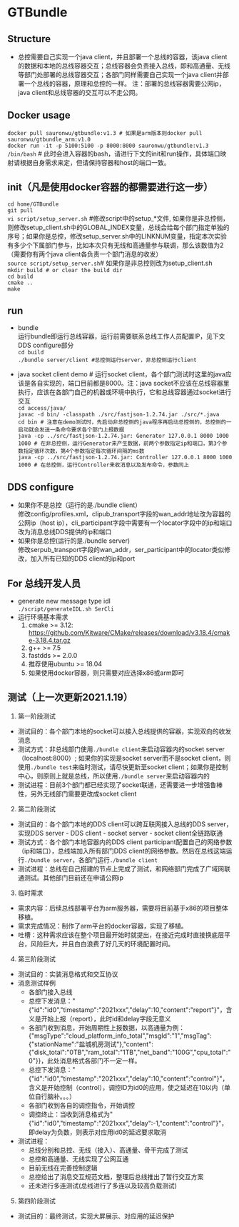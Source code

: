 # GTBundle
## Structure
- 总控需要自己实现一个java client，并且部署一个总线的容器，该java client的数据和本地的总线容器交互；总线容器会负责接入总线，即和高通量、无线等部门处部署的总线容器交互；各部门同样需要自己实现一个java client并部署一个总线的容器，原理和总控的一样。
注：部署的总线容器需要公网ip，java client和总线容器的交互可以不走公网。

## Docker usage
`docker pull sauronwu/gtbundle:v1.3 # 如果是arm版本则docker pull sauronwu/gtbundle_arm:v1.0`  
`docker run -it -p 5100:5100 -p 8000:8000 sauronwu/gtbundle:v1.3 /bin/bash` # 此时会进入容器的bash，请进行下文的init和run操作，具体端口映射请根据自身需求来定，但请保持容器和host的端口一致。

## init（凡是使用docker容器的都需要进行这一步）
`cd home/GTBundle`  
`git pull`  
`vi script/setup_server.sh` #修改script中的setup_\*文件, 如果你是非总控侧，则修改setup_client.sh中的GLOBAL_INDEX变量，总线会给每个部门指定单独的序号；如果你是总控，修改setup_server.sh中的LINKNUM变量，指定本次实验有多少个下属部门参与，比如本次只有无线和高通量参与联调，那么该数值为2（需要你有两个java client各负责一个部门消息的收发）  
`source script/setup_server.sh`# 如果你是非总控则改为setup_client.sh  
`mkdir build # or clear the build dir`  
`cd build`  
`cmake ..`    
`make`

## run
- bundle   
运行bundle即运行总线容器，运行前需要联系总线工作人员配置IP，见下文DDS configure部分  
`cd build`  
`./bundle server/client #总控侧运行server，非总控侧运行client`

- java socket client demo # 运行socket client，各个部门测试时这里的java应该是各自实现的，端口目前都是8000。注：java socket不应该在总线容器里执行，应该在各部门自己的机器或环境中执行，它和总线容器通过socket进行交互  
`cd access/java/`  
`javac -d bin/ -classpath ./src/fastjson-1.2.74.jar ./src/*.java`  
`cd bin # 注意在demo测试时，先启动非总控侧的java程序再启动总控侧的，总控侧的一启动就会发送一条命令要求各个部门上报数据`  
`java -cp ../src/fastjson-1.2.74.jar: Generator 127.0.0.1 8000 1000 1000 # 在非总控侧，运行Generator来产生数据，前两个参数指定ip和端口，第3个参数指定循环次数，第4个参数指定每次循环间隔的ms数`  
`java -cp ../src/fastjson-1.2.74.jar: Controller 127.0.0.1 8000 1000 1000 # 在总控侧，运行Controller来收消息以及发布命令，参数同上`

## DDS configure
- 如果你不是总控（运行的是./bundle client）  
修改config/profiles.xml，clipub_transport字段的wan_addr地址改为容器的公网ip（host ip），cli_participant字段中需要有一个locator字段中的ip和端口改为消息总线DDS提供的ip和端口  
- 如果你是总控(运行的是./bundle server)  
修改serpub_transport字段的wan_addr，ser_participant中的locator类似修改，加入所有已知的DDS client的ip和port

## For 总线开发人员
- generate new message type idl  
  `./script/generateIDL.sh SerCli`
- 运行环境基本需求
  1. cmake >= 3.12: https://github.com/Kitware/CMake/releases/download/v3.18.4/cmake-3.18.4.tar.gz
  2. g++ >= 7.5
  3. fastdds >= 2.0.0
  4. 推荐使用ubuntu >= 18.04
  5. 如果使用docker容器，则只需要对应选择x86或arm即可

## 测试（上一次更新2021.1.19）
1. 第一阶段测试
  - 测试目的：各个部门本地的socket可以接入总线提供的容器，实现双向的收发消息
  - 测试方式：非总线部门使用`./bundle client`来启动容器内的socket server（localhost:8000）; 如果你的实现是socket server而不是socket client，则使用`./bundle test`来临时测试，请尽快更新至socket client；如果你是控制中心，则原则上就是总线，所以使用`./bundle server`来启动容器内的
  - 测试进程：目前3个部门都已经实现了socket联通，还需要进一步增强鲁棒性，另外无线部门需要更改成socket client
2. 第二阶段测试
  - 测试目的：各个部门本地的DDS client可以跨互联网接入总线的DDS server，实现DDS server - DDS client - socket server - socket client全链路联通
  - 测试方式：各个部门本地容器内的DDS client participant配置自己的网络参数（ip和端口），总线端加入所有部门DDS client的网络参数。然后在总线这端运行`./bundle server`，各部门运行`./bundle client`
  - 测试进程：总线在自己搭建的节点上完成了测试，和网络部门完成了广域网联通测试。其他部门目前还在申请公网ip
3. 临时需求
  - 需求内容：后续总线部署平台为arm服务器，需要将目前基于x86的项目整体移植。
  - 需求完成情况：制作了arm平台的docker容器，实现了移植。
  - 吐槽：这种需求应该在整个项目最开始时就提出，在接近完成时直接换底层平台，风险巨大，并且白白浪费了好几天的环境配置时间。
4. 第三阶段测试
  - 测试目的：实装消息格式和交互协议
  - 消息测试样例
      - 各部门接入总线
      - 总控下发消息："{"id":"id0","timestamp":"2021xxx","delay":10,"content":"report"}"，含义是开始上报（report），此时id和delay字段无意义
      - 各部门收到消息，开始周期性上报数据，以高通量为例：{"msgType":"cloud_platform_info_total","msgId":"1","msgTag":{"stationName":"盐城机房测试"},"content":{"disk_total":"0TB","ram_total":"1TB","net_band":"100G","cpu_total":"0"}}，此处消息格式各部门不一定一样。
      - 总控下发消息："{"id":"id0","timestamp":"2021xxx","delay":10,"content":"control"}"，含义是开始控制（control），调控ID为id0的应用，使之延迟在10以内（单位自行脑补。。。）
      - 各部门收到各自的调控指令，开始调控
      - 调控终止：当收到消息格式为"{"id":"id0","timestamp":"2021xxx","delay":-1,"content":"control"}"，即delay为负数，则表示对应用id0的延迟要求取消
  - 测试进程：
    - 总线分别和总控、无线（接入）、高通量、骨干完成了测试
    - 总控和高通量、无线实现了公网互通
    - 目前无线在完善控制逻辑
    - 总控给出了消息交互规范文档，整理后总线推出了暂行交互方案
    - 还未进行多连测试(总线进行了多连以及较高负载测试)
    
5. 第四阶段测试
  - 测试目的：最终测试，实现大屏展示、对应用的延迟保护
